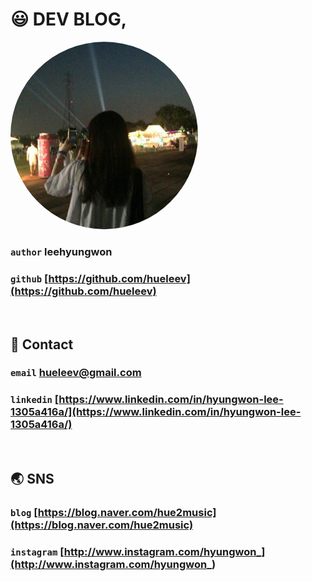 <!-- 
---
meta:
    - name: google-site-verification
      content: QGOhGD99HvCUXbDTSPep9FTwqTHWFfm8b86-gbvssJQ
--- -->


# 😃 DEV BLOG,

<img src="./.vuepress/public/img/avatar.png" width="300" height="300" style="border-radius: 50%;">

### `author` leehyungwon

### `github` [https://github.com/hueleev](https://github.com/hueleev)

<br/>

## 💌 Contact

### `email` hueleev@gmail.com

### `linkedin` [https://www.linkedin.com/in/hyungwon-lee-1305a416a/](https://www.linkedin.com/in/hyungwon-lee-1305a416a/)

<br/>

## 🌏 SNS

### `blog` [https://blog.naver.com/hue2music](https://blog.naver.com/hue2music)

### `instagram` [http://www.instagram.com/hyungwon_](http://www.instagram.com/hyungwon_)
